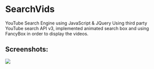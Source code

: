 # SearchVids
YouTube Search Engine using JavaScript &amp; JQuery Using third party YouTube search API v3, implemented animated search box and using FancyBox in order to display the videos.



Screenshots:
----------------------

<img src="https://cloud.githubusercontent.com/assets/15187270/19419162/78dfb842-9386-11e6-8112-c18d9da8665f.png" />
